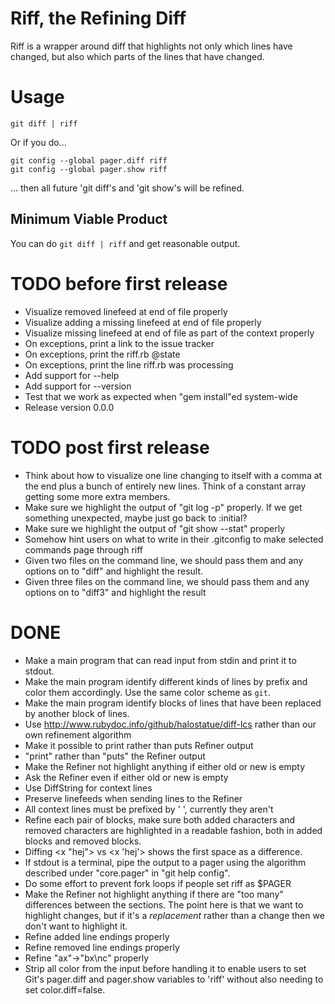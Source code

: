 # Riff, the Refining Diff
Riff is a wrapper around diff that highlights not only which lines
have changed, but also which parts of the lines that have changed.

# Usage
    git diff | riff

Or if you do...

    git config --global pager.diff riff
    git config --global pager.show riff

... then all future 'git diff's and 'git show's will be refined.

## Minimum Viable Product
You can do `git diff | riff` and get reasonable output.

# TODO before first release
* Visualize removed linefeed at end of file properly
* Visualize adding a missing linefeed at end of file properly
* Visualize missing linefeed at end of file as part of the context
properly
* On exceptions, print a link to the issue tracker
* On exceptions, print the riff.rb @state
* On exceptions, print the line riff.rb was processing
* Add support for --help
* Add support for --version
* Test that we work as expected when "gem install"ed system-wide
* Release version 0.0.0

# TODO post first release
* Think about how to visualize one line changing to itself with a
  comma at the end plus a bunch of entirely new lines. Think of a
  constant array getting some more extra members.
* Make sure we highlight the output of "git log -p" properly. If we
get something unexpected, maybe just go back to :initial?
* Make sure we highlight the output of "git show --stat" properly
* Somehow hint users on what to write in their .gitconfig to make
selected commands page through riff
* Given two files on the command line, we should pass them and any
options on to "diff" and highlight the result.
* Given three files on the command line, we should pass them and any
options on to "diff3" and highlight the result

# DONE
* Make a main program that can read input from stdin and print it to
stdout.
* Make the main program identify different kinds of lines by prefix
and color them accordingly. Use the same color scheme as `git`.
* Make the main program identify blocks of lines that have been
replaced by another block of lines.
* Use http://www.rubydoc.info/github/halostatue/diff-lcs rather
than our own refinement algorithm
* Make it possible to print rather than puts Refiner output
* "print" rather than "puts" the Refiner output
* Make the Refiner not highlight anything if either old or new is
empty
* Ask the Refiner even if either old or new is empty
* Use DiffString for context lines
* Preserve linefeeds when sending lines to the Refiner
* All context lines must be prefixed by ' ', currently they aren't
* Refine each pair of blocks, make sure both added characters and
  removed characters are highlighted in a readable fashion, both in
  added blocks and removed blocks.
* Diffing <x "hej"> vs <x 'hej'> shows the first space as a
difference.
* If stdout is a terminal, pipe the output to a pager using the
algorithm described under "core.pager" in "git help config".
* Do some effort to prevent fork loops if people set riff as $PAGER
* Make the Refiner not highlight anything if there are "too many"
differences between the sections. The point here is that we want to
highlight changes, but if it's a *replacement* rather than a change
then we don't want to highlight it.
* Refine added line endings properly
* Refine removed line endings properly
* Refine "ax"->"bx\nc" properly
* Strip all color from the input before handling it to enable users to
  set Git's pager.diff and pager.show variables to 'riff' without also
  needing to set color.diff=false.
